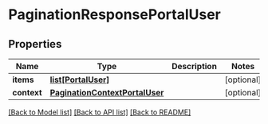 # PaginationResponsePortalUser

## Properties
Name | Type | Description | Notes
------------ | ------------- | ------------- | -------------
**items** | [**list[PortalUser]**](PortalUser.md) |  | [optional] 
**context** | [**PaginationContextPortalUser**](PaginationContextPortalUser.md) |  | [optional] 

[[Back to Model list]](../README.md#documentation-for-models) [[Back to API list]](../README.md#documentation-for-api-endpoints) [[Back to README]](../README.md)

